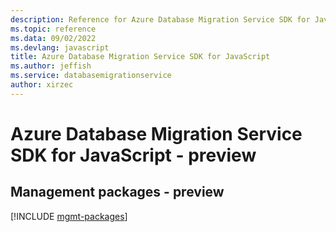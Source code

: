 ```yaml
---
description: Reference for Azure Database Migration Service SDK for JavaScript
ms.topic: reference
ms.data: 09/02/2022
ms.devlang: javascript
title: Azure Database Migration Service SDK for JavaScript
ms.author: jeffish
ms.service: databasemigrationservice
author: xirzec
---
```

# Azure Database Migration Service SDK for JavaScript - preview

## Management packages - preview
[!INCLUDE [mgmt-packages](database-migration-service-mgmt-index.md)]